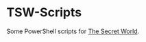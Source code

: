 # TSW-Scripts
Some PowerShell scripts for [The Secret World](http://www.thesecretworld.com/ "The Secret World | Funcom").

